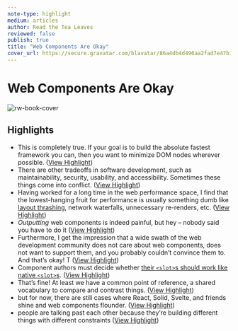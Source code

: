 ```yaml
---
note-type: highlight
medium: articles
author: Read the Tea Leaves
reviewed: false
publish: true
title: "Web Components Are Okay"
cover_url: https://secure.gravatar.com/blavatar/86a4db4d496aa2fad7e47b11a865e80cfbbbac38285b65ff518b9c98aa47f7d7?s=200&ts=1727566151
---
```

# Web Components Are Okay

![rw-book-cover](https://secure.gravatar.com/blavatar/86a4db4d496aa2fad7e47b11a865e80cfbbbac38285b65ff518b9c98aa47f7d7?s=200&ts=1727566151)

## Highlights
- This is completely true. If your goal is to build the absolute fastest framework you can, then you want to minimize DOM nodes wherever possible. ([View Highlight](https://read.readwise.io/read/01jagk5gj2hg0vb77nnv7ggdbg))
- There are other tradeoffs in software development, such as maintainability, security, usability, and accessibility. Sometimes these things come into conflict. ([View Highlight](https://read.readwise.io/read/01jagk6ccesxbtgm26tnab9bvm))
- Having worked for a long time in the web performance space, I find that the lowest-hanging fruit for performance is usually something dumb like [layout thrashing](https://web.dev/articles/avoid-large-complex-layouts-and-layout-thrashing), network waterfalls, unnecessary re-renders, etc. ([View Highlight](https://read.readwise.io/read/01jagk8wa1stcjajb4mkeepn64))
- *Outputting* web components is indeed painful, but hey – nobody said you have to do it ([View Highlight](https://read.readwise.io/read/01jagkax7ay2mdd7zbhz9s2548))
- Furthermore, I get the impression that a wide swath of the web development community does not care about web components, does not want to support them, and you probably couldn’t convince them to. And that’s okay! T ([View Highlight](https://read.readwise.io/read/01jagkcbf1d4jjev5j75d1dgdw))
- Component authors must decide whether [their `<slot>`s should work like native `<slot>`s](https://dev.to/richharris/why-i-don-t-use-web-components-2cia). ([View Highlight](https://read.readwise.io/read/01jagkg6w814btqpt6dbxp40wx))
- That’s fine! At least we have a common point of reference, a shared vocabulary to compare and contrast things. ([View Highlight](https://read.readwise.io/read/01jagkggx1h28vgqatxfq9e4jk))
- but for now, there are still cases where React, Solid, Svelte, and friends shine and web components flounder. ([View Highlight](https://read.readwise.io/read/01jagkjctfah9ey0cp86f76r5f))
- people are talking past each other because they’re building different things with different constraints ([View Highlight](https://read.readwise.io/read/01jagkka3hvcga3j3t6jam0vmg))
